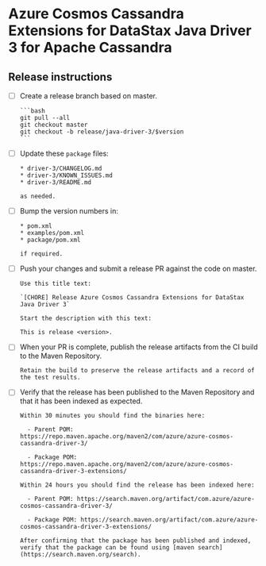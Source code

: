# Azure Cosmos Cassandra Extensions for DataStax Java Driver 3 for Apache Cassandra
## Release instructions

- [ ] Create a release branch based on master.
  
      ```bash
      git pull --all
      git checkout master
      git checkout -b release/java-driver-3/$version
      ```

- [ ] Update these `package` files:

      * driver-3/CHANGELOG.md
      * driver-3/KNOWN_ISSUES.md
      * driver-3/README.md

      as needed.

- [ ] Bump the version numbers in:

      * pom.xml
      * examples/pom.xml
      * package/pom.xml

      if required.
      
- [ ] Push your changes and submit a release PR against the code on master.

      Use this title text:

      `[CHORE] Release Azure Cosmos Cassandra Extensions for DataStax Java Driver 3`

      Start the description with this text:

      This is release <version>.

- [ ] When your PR is complete, publish the release artifacts from the CI build to the Maven Repository.

      Retain the build to preserve the release artifacts and a record of the test results.

- [ ] Verify that the release has been published to the Maven Repository and that it has been indexed as expected.

      Within 30 minutes you should find the binaries here:

        - Parent POM: https://repo.maven.apache.org/maven2/com/azure/azure-cosmos-cassandra-driver-3/

        - Package POM: https://repo.maven.apache.org/maven2/com/azure/azure-cosmos-cassandra-driver-3-extensions/

      Within 24 hours you should find the release has been indexed here: 
      
        - Parent POM: https://search.maven.org/artifact/com.azure/azure-cosmos-cassandra-driver-3/
  
        - Package POM: https://search.maven.org/artifact/com.azure/azure-cosmos-cassandra-driver-3-extensions/

      After confirming that the package has been published and indexed, verify that the package can be found using [maven search](https://search.maven.org/search).
